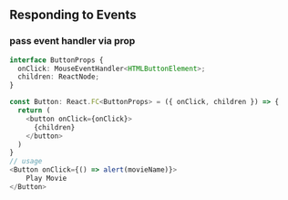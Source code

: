 ## Responding to Events

### pass event handler via prop

```typescript
interface ButtonProps {
  onClick: MouseEventHandler<HTMLButtonElement>;
  children: ReactNode;
}

const Button: React.FC<ButtonProps> = ({ onClick, children }) => {
  return (
    <button onClick={onClick}>
      {children}
    </button>
  )
}
// usage
<Button onClick={() => alert(movieName)}>
    Play Movie
</Button>
```
